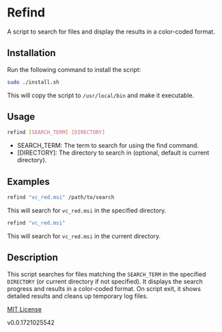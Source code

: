# Refind

A script to search for files and display the results in a color-coded format.

## Installation

Run the following command to install the script:

```sh
sudo ./install.sh
```

This will copy the script to `/usr/local/bin` and make it executable.

## Usage

```sh
refind [SEARCH_TERM] [DIRECTORY]
```
- SEARCH_TERM: The term to search for using the find command.
- [DIRECTORY]: The directory to search in (optional, default is current directory).

## Examples

```sh
refind "vc_red.msi" /path/to/search
```

This will search for `vc_red.msi` in the specified directory.

```sh
refind "vc_red.msi"
```

This will search for `vc_red.msi` in the current directory.

## Description

This script searches for files matching the `SEARCH_TERM` in the specified `DIRECTORY` (or current directory if not specified). It displays the search progress and results in a color-coded format. On script exit, it shows detailed results and cleans up temporary log files.

[MIT License](LICENSE)

v0.0.1721025542
